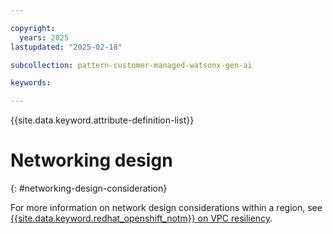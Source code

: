 ```yaml
---

copyright:
  years: 2025
lastupdated: "2025-02-18"

subcollection: pattern-customer-managed-watsonx-gen-ai

keywords:

---
```


{{site.data.keyword.attribute-definition-list}}

# Networking design
{: #networking-design-consideration}

For more information on network design considerations within a region, see [{{site.data.keyword.redhat_openshift_notm}} on VPC resiliency](/docs/pattern-openshift-vpc-mz-resiliency?topic=pattern-openshift-vpc-mz-resiliency-overview).
